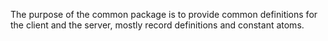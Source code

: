 The purpose of the common package is to provide common definitions for the client and the server,
mostly record definitions and constant atoms.
